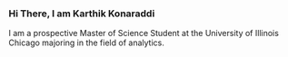 ### Hi There, I am Karthik Konaraddi ###

I am a prospective Master of Science Student at the University of Illinois Chicago majoring in the field of analytics.

